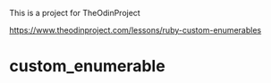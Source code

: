 This is a project for TheOdinProject

https://www.theodinproject.com/lessons/ruby-custom-enumerables

# custom_enumerable
